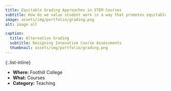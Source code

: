 ```yaml
---
title: Equitable Grading Approaches in STEM Courses
subtitle: How do we value student work in a way that promotes equitable learning?
image: assets/img/portfolio/grading.png
alt: image alt

caption:
  title: Alternative Grading
  subtitle: Designing Innovative Course Assessments
  thumbnail: assets/img/portfolio/grading.png
---
```


{:.list-inline}
- **Where:** Foothill College
- **What:** Courses
- **Category:** Teaching


